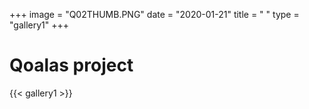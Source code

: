 +++
image = "Q02THUMB.PNG"
date = "2020-01-21"
title = " "
type = "gallery1"
+++

# Qoalas project
<!-- {{< vimeo 685374412 >}} -->
{{< gallery1 >}}   
#

<!-- To Qoalas project αναφέρεται σε µια επινοηµένη µορφή ζωής που	µπορεί να
οικειοποιείται και να προσαρτεί πάνω της οτιδήποτε επιθυµεί. Το project
περιλαμβάνει κεραµικά γλυπτά, κέρινα γλυπτά, ψηφιακά γλυπτά, φωτογραφίες
και ψηφιακές εκτυπώσεις. -->



<!-- The [Grand Canyon](https://en.wikipedia.org/w/index.php?title=Grand_Canyon&oldid=952699432)  -->

